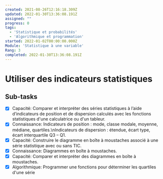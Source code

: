 ```yaml
---
created: 2021-08-26T12:16:18.309Z
updated: 2022-01-30T13:36:08.191Z
assigned: ""
progress: 0
tags:
  - 'Statistique et probabilités'
  - 'Algorithmique et programmation'
started: 2022-01-02T00:00:00.000Z
Module: 'Statistique à une variable'
Rang: 3
completed: 2022-01-30T13:36:08.191Z
---
```


# Utiliser des indicateurs statistiques

## Sub-tasks

- [x] Capacité: Comparer et interpréter des séries statistiques à l’aide d’indicateurs de position et de dispersion calculés avec les fonctions statistiques d'une calculatrice ou d'un tableur.
- [x] Connaissance: Indicateurs de position : mode, classe modale, moyenne, médiane, quartiles.\nIndicateurs de dispersion : étendue, écart type, écart interquartile Q3 – Q1.
- [x] Capacité: Construire le diagramme en boîte à moustaches associé à une série statistique avec ou sans TIC.
- [x] Connaissance: Diagrammes en boîte à moustaches.
- [x] Capacité: Comparer et interpréter des diagrammes en boîte à moustaches.
- [x] Algorithmique: Programmer une fonctions pour déterminer les quartiles d'une série
